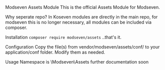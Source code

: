 Modseven Assets Module
This is the official Assets Module for Modseven.

Why seperate repo?
In Koseven modules are directly in the main repo, for modseven this is no longer necessary, all modules can be included via composer.

Installation
`composer require modseven/assets` ..that's it.

Configuration
Copy the file(s) from vendor/modseven/assets/conf/ to your application/conf folder. Modify them as needed.

Usage
Namespace is \Modseven\Assets further documentation soon
